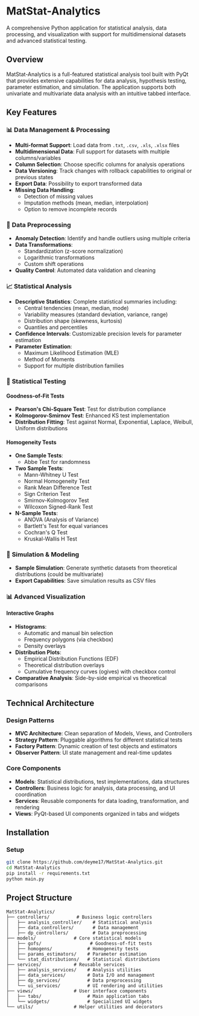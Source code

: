 # MatStat-Analytics

A comprehensive Python application for statistical analysis, data processing, and visualization with support for multidimensional datasets and advanced statistical testing.

## Overview

MatStat-Analytics is a full-featured statistical analysis tool built with PyQt that provides extensive capabilities for data analysis, hypothesis testing, parameter estimation, and simulation. The application supports both univariate and multivariate data analysis with an intuitive tabbed interface.

## Key Features

### 📊 **Data Management & Processing**
- **Multi-format Support**: Load data from `.txt`, `.csv`, `.xls`, `.xlsx` files
- **Multidimensional Data**: Full support for datasets with multiple columns/variables
- **Column Selection**: Choose specific columns for analysis operations
- **Data Versioning**: Track changes with rollback capabilities to original or previous states
- **Export Data**: Possibility to export transformed data
- **Missing Data Handling**: 
  - Detection of missing values
  - Imputation methods (mean, median, interpolation)
  - Option to remove incomplete records

### 🔧 **Data Preprocessing**
- **Anomaly Detection**: Identify and handle outliers using multiple criteria
- **Data Transformations**: 
  - Standardization (z-score normalization)
  - Logarithmic transformations
  - Custom shift operations
- **Quality Control**: Automated data validation and cleaning

### 📈 **Statistical Analysis**
- **Descriptive Statistics**: Complete statistical summaries including:
  - Central tendencies (mean, median, mode)
  - Variability measures (standard deviation, variance, range)
  - Distribution shape (skewness, kurtosis)
  - Quantiles and percentiles
- **Confidence Intervals**: Customizable precision levels for parameter estimation
- **Parameter Estimation**: 
  - Maximum Likelihood Estimation (MLE)
  - Method of Moments
  - Support for multiple distribution families

### 🧪 **Statistical Testing**

#### **Goodness-of-Fit Tests**
- **Pearson's Chi-Square Test**: Test for distribution compliance
- **Kolmogorov-Smirnov Test**: Enhanced KS test implementation
- **Distribution Fitting**: Test against Normal, Exponential, Laplace, Weibull, Uniform distributions

#### **Homogeneity Tests**
- **One Sample Tests**:
  - Abbe Test for randomness
- **Two Sample Tests**:
  - Mann-Whitney U Test
  - Normal Homogeneity Test
  - Rank Mean Difference Test
  - Sign Criterion Test
  - Smirnov-Kolmogorov Test
  - Wilcoxon Signed-Rank Test
- **N-Sample Tests**:
  - ANOVA (Analysis of Variance)
  - Bartlett's Test for equal variances
  - Cochran's Q Test
  - Kruskal-Wallis H Test

### 🎲 **Simulation & Modeling**
- **Sample Simulation**: Generate synthetic datasets from theoretical distributions (could be multivariate)
- **Export Capabilities**: Save simulation results as CSV files

### 📊 **Advanced Visualization**

#### **Interactive Graphs**
- **Histograms**: 
  - Automatic and manual bin selection
  - Frequency polygons (via checkbox)
  - Density overlays
- **Distribution Plots**:
  - Empirical Distribution Functions (EDF)
  - Theoretical distribution overlays
  - Cumulative frequency curves (ogives) with checkbox control
- **Comparative Analysis**: Side-by-side empirical vs theoretical comparisons

## Technical Architecture

### **Design Patterns**
- **MVC Architecture**: Clean separation of Models, Views, and Controllers
- **Strategy Pattern**: Pluggable algorithms for different statistical tests
- **Factory Pattern**: Dynamic creation of test objects and estimators
- **Observer Pattern**: UI state management and real-time updates

### **Core Components**
- **Models**: Statistical distributions, test implementations, data structures
- **Controllers**: Business logic for analysis, data processing, and UI coordination
- **Services**: Reusable components for data loading, transformation, and rendering
- **Views**: PyQt-based UI components organized in tabs and widgets

## Installation

### Setup
```bash
git clone https://github.com/deyme17/MatStat-Analytics.git
cd MatStat-Analytics
pip install -r requirements.txt
python main.py
```

## Project Structure

```
MatStat-Analytics/
├── controllers/          # Business logic controllers
│   ├── analysis_controller/    # Statistical analysis
│   ├── data_controllers/       # Data management
│   ├── dp_controllers/         # Data preprocessing
├── models/              # Core statistical models
│   ├── gofs/                  # Goodness-of-fit tests
│   ├── homogens/             # Homogeneity tests
│   ├── params_estimators/    # Parameter estimation
│   └── stat_distributions/   # Statistical distributions
├── services/            # Reusable services
│   ├── analysis_services/    # Analysis utilities
│   ├── data_services/        # Data I/O and management
│   ├── dp_services/          # Data preprocessing
│   └── ui_services/          # UI rendering and utilities
├── views/               # User interface components
│   ├── tabs/                 # Main application tabs
│   └── widgets/              # Specialized UI widgets
└── utils/               # Helper utilities and decorators
```